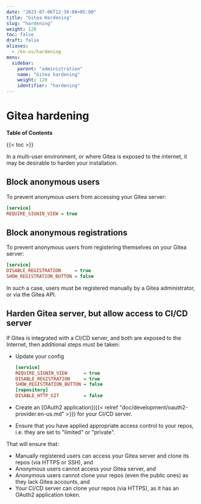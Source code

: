 ```yaml
---
date: "2023-07-06T12:30:00+05:00"
title: "Gitea Hardening"
slug: "hardening"
weight: 120
toc: false
draft: false
aliases:
  - /en-us/hardening
menu:
  sidebar:
    parent: "administration"
    name: "Gitea hardening"
    weight: 120
    identifier: "hardening"
---
```


# Gitea hardening

**Table of Contents**

{{< toc >}}

In a multi-user environment, or where Gitea is exposed to the internet, it may be desirable to harden your installation.

## Block anonymous users

To prevent anonymous users from accessing your Gitea server:

```ini
[service]
REQUIRE_SIGNIN_VIEW = true
```

## Block anonymous registrations

To prevent anonymous users from registering themselves on your Gitea server:

```ini
[service]
DISABLE_REGISTRATION     = true
SHOW_REGISTRATION_BUTTON = false
```

In such a case, users must be registered manually by a Gitea administrator, or via the Gitea API.

## Harden Gitea server, but allow access to CI/CD server

If Gitea is integrated with a CI/CD server, and both are exposed to the Internet, then additional steps must be taken:

- Update your config
 
  ```ini
  [service]
  REQUIRE_SIGNIN_VIEW      = true
  DISABLE_REGISTRATION     = true
  SHOW_REGISTRATION_BUTTON = false  
  [repository]
  DISABLE_HTTP_GIT         = false
  ```

- Create an [OAuth2 application]({{< relref "doc/development/oauth2-provider.en-us.md" >}}) for your CI/CD server.
- Ensure that you have applied appropriate access control to your repos, i.e. they are set to "limited" or "private".

That will ensure that:

- Manually registered users can access your Gitea server and clone its repos (via HTTPS or SSH), and
- Anonymous users cannot access your Gitea server, and
- Anonymous users cannot clone your repos (even the public ones) as they lack Gitea accounts, and
- Your CI/CD server can clone your repos (via HTTPS), as it has an OAuth2 application token.
